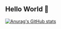 ## Hello World 👋

<!--
**Twoofusl/Twoofusl** is a ✨ _special_ ✨ repository because its `README.md` (this file) appears on your GitHub profile.

Here are some ideas to get you started:

- 🔭 I’m currently working on ...
- 🌱 I’m currently learning ...
- 👯 I’m looking to collaborate on ...
- 🤔 I’m looking for help with ...
- 💬 Ask me about ...
- 📫 How to reach me: ...
- 😄 Pronouns: ...
- ⚡ Fun fact: ...

- 隐藏一些统计信息（加在用户名后）：&hide=stars,commits,prs,issues,contribs
- 私人项目提交数：&count_private=true
- 显示图标：&show_icons=true
- 自定义主题：&theme=vision-friendly-dark
-->

[![Anurag's GitHub stats](https://github-readme-stats.vercel.app/api?username=Twoofusl&count_private=true&theme=vision-friendly-dark)](https://github.com/anuraghazra/github-readme-stats)
